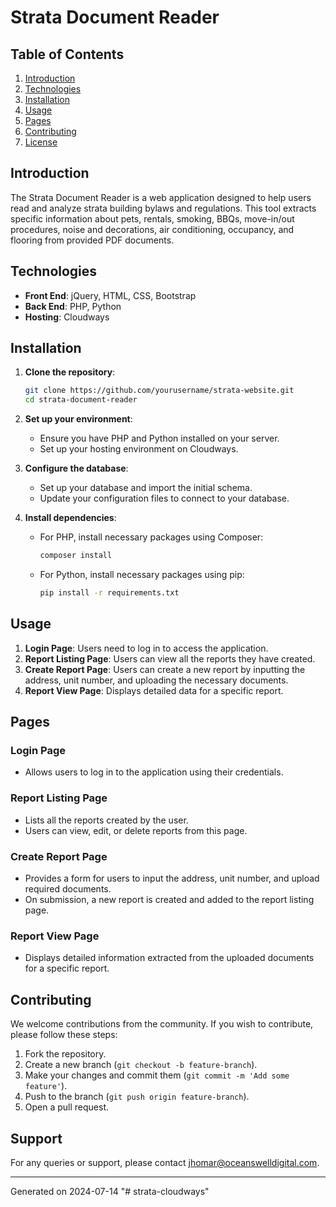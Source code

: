 # Strata Document Reader

## Table of Contents

1. [Introduction](#introduction)
2. [Technologies](#technologies)
3. [Installation](#installation)
4. [Usage](#usage)
5. [Pages](#pages)
6. [Contributing](#contributing)
7. [License](#license)

## Introduction

The Strata Document Reader is a web application designed to help users read and analyze strata building bylaws and regulations. This tool extracts specific information about pets, rentals, smoking, BBQs, move-in/out procedures, noise and decorations, air conditioning, occupancy, and flooring from provided PDF documents.

## Technologies

- **Front End**: jQuery, HTML, CSS, Bootstrap
- **Back End**: PHP, Python
- **Hosting**: Cloudways

## Installation

1. **Clone the repository**:

   ```sh
   git clone https://github.com/yourusername/strata-website.git
   cd strata-document-reader
   ```

2. **Set up your environment**:

   - Ensure you have PHP and Python installed on your server.
   - Set up your hosting environment on Cloudways.

3. **Configure the database**:

   - Set up your database and import the initial schema.
   - Update your configuration files to connect to your database.

4. **Install dependencies**:
   - For PHP, install necessary packages using Composer:
     ```sh
     composer install
     ```
   - For Python, install necessary packages using pip:
     ```sh
     pip install -r requirements.txt
     ```

## Usage

1. **Login Page**: Users need to log in to access the application.
2. **Report Listing Page**: Users can view all the reports they have created.
3. **Create Report Page**: Users can create a new report by inputting the address, unit number, and uploading the necessary documents.
4. **Report View Page**: Displays detailed data for a specific report.

## Pages

### Login Page

- Allows users to log in to the application using their credentials.

### Report Listing Page

- Lists all the reports created by the user.
- Users can view, edit, or delete reports from this page.

### Create Report Page

- Provides a form for users to input the address, unit number, and upload required documents.
- On submission, a new report is created and added to the report listing page.

### Report View Page

- Displays detailed information extracted from the uploaded documents for a specific report.

## Contributing

We welcome contributions from the community. If you wish to contribute, please follow these steps:

1. Fork the repository.
2. Create a new branch (`git checkout -b feature-branch`).
3. Make your changes and commit them (`git commit -m 'Add some feature'`).
4. Push to the branch (`git push origin feature-branch`).
5. Open a pull request.

## Support

For any queries or support, please contact [jhomar@oceanswelldigital.com](mailto:jhomar@oceanswelldigital.com).

---

Generated on 2024-07-14
"# strata-cloudways" 
